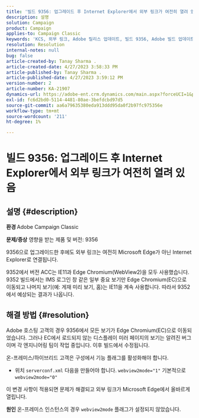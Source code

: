 ```yaml
---
title: '빌드 9356: 업그레이드 후 Internet Explorer에서 외부 링크가 여전히 열려 있음'
description: 설명
solution: Campaign
product: Campaign
applies-to: Campaign Classic
keywords: 'KCS, 외부 링크, Adobe 릴리스 업데이트, 빌드 9356, Adobe 빌드 업데이트'
resolution: Resolution
internal-notes: null
bug: false
article-created-by: Tanay Sharma .
article-created-date: 4/27/2023 3:58:33 PM
article-published-by: Tanay Sharma .
article-published-date: 4/27/2023 3:59:12 PM
version-number: 2
article-number: KA-21907
dynamics-url: https://adobe-ent.crm.dynamics.com/main.aspx?forceUCI=1&pagetype=entityrecord&etn=knowledgearticle&id=d3937e56-14e5-ed11-a7c7-6045bd0061cb
exl-id: fc6d2bd0-5114-4481-80ae-3befdcbd97d5
source-git-commit: aa6a79635380eda913ddd95da0f2b97fc975356e
workflow-type: tm+mt
source-wordcount: '211'
ht-degree: 1%

---
```


# 빌드 9356: 업그레이드 후 Internet Explorer에서 외부 링크가 여전히 열려 있음

## 설명 {#description}

<b>환경 </b>
Adobe Campaign Classic

<b>문제/증상</b>
영향을 받는 제품 및 버전: 9356

9356으로 업그레이드한 후에도 외부 링크는 여전히 Microsoft Edge가 아닌 Internet Explorer로 연결됩니다.

9352에서 버전 ACC는 IE11과 Edge Chromium(WebView2)을 모두 사용했습니다. 9352 빌드에서는 IMS 로그인 창 같은 일부 중요 보기만 Edge Chromium(EC)으로 이동되고 나머지 보기(예: 게재 미리 보기, 홈)는 IE11을 계속 사용합니다. 따라서 9352에서 예상되는 결과가 나옵니다.




## 해결 방법 {#resolution}


Adobe 호스팅 고객의 경우 9356에서 모든 보기가 Edge Chromium(EC)으로 이동되었습니다. 그러나 EC에서 로드되지 않는 디스플레이 미러 페이지의 보기는 알려진 버그이며 각 엔지니어링 팀이 작업 중입니다. 이후 빌드에서 수정됩니다.

온-프레미스/하이브리드 고객은 구성에서 기능 플래그를 활성화해야 합니다.

- 위치 `serverconf.xml` 다음을 만들어야 합니다. `webview2mode="1"` 기본적으로 `webview2mode="0"`


이 변경 사항이 적용되면 문제가 해결되고 외부 링크가 Microsoft Edge에서 올바르게 열립니다.

<b>원인</b>
온-프레미스 인스턴스의 경우 `webview2mode` 플래그가 설정되지 않았습니다.

